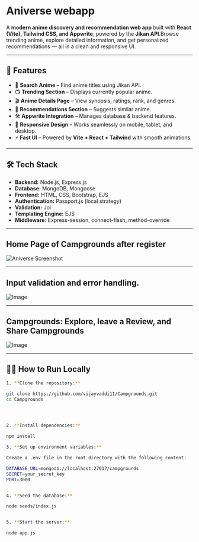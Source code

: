 # Aniverse webapp

A **modern anime discovery and recommendation web app** built with **React (Vite), Tailwind CSS, and Appwrite**, powered by the **Jikan API**.Browse trending anime, explore detailed information, and get personalized recommendations — all in a clean and responsive UI.  


---

## 🚀 Features 

- 🔎 **Search Anime** – Find anime titles using Jikan API.  
- 📺 **Trending Section** – Displays currently popular anime.  
- 🎬 **Anime Details Page** – View synopsis, ratings, rank, and genres.  
- 🤝 **Recommendations Section** – Suggests similar anime.  
- 🛠️ **Appwrite Integration** – Manages database & backend features.  
- 📱 **Responsive Design** – Works seamlessly on mobile, tablet, and desktop.  
- ⚡ **Fast UI** – Powered by **Vite + React + Tailwind** with smooth animations.  

---

## 🛠️ Tech Stack

- **Backend:** Node.js, Express.js
- **Database:** MongoDB, Mongoose
- **Frontend:** HTML, CSS, Bootstrap, EJS
- **Authentication:** Passport.js (local strategy)
- **Validation:** Joi
- **Templating Engine:** EJS
- **Middleware:** Express-session, connect-flash, method-override

---
## Home Page of Campgrounds after register
![Aniverse Screenshot](https://asset.cloudinary.com/vijayvaddi/fcd0f7b95cec7ea76603534f16f5fd89)



---
## Input validation and error handling.
![Image](https://res.cloudinary.com/vijayvaddi/image/upload/v1749043067/shbaavlq0lkuxum9mfwk.png)


---
## Campgrounds: Explore, leave a Review, and Share Campgrounds
![Image](https://res.cloudinary.com/vijayvaddi/image/upload/v1749043057/izguqj5q61h4wr4h6rmu.png)



---

## 🧑‍💻 How to Run Locally


```bash
1. **Clone the repository:**

git clone https://github.com/vijayvaddi11/Campgrounds.git
cd Campgrounds




2. **Install dependencies:**

npm install

3. **Set up environment variables:**

Create a .env file in the root directory with the following content:

DATABASE_URL=mongodb://localhost:27017/campgrounds
SECRET=your_secret_key
PORT=3000


4. **Seed the database:**

node seeds/index.js


5. **Start the server:**

node app.js

